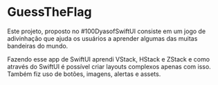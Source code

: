 # GuessTheFlag

Este projeto, proposto no #100DyasofSwiftUI consiste em um jogo de adivinhação que ajuda os usuários a aprender algumas das muitas bandeiras do mundo.

Fazendo esse app de SwiftUI aprendi VStack, HStack e ZStack e como através do SwiftUI é possível criar layouts complexos apenas com isso. Também fiz uso de  botões, imagens, alertas e assets.



